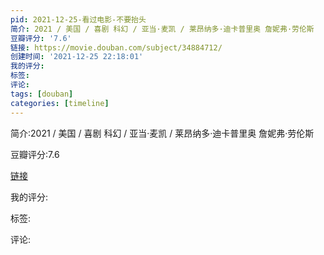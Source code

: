 ```yaml
---
pid: 2021-12-25-看过电影-不要抬头
简介: 2021 / 美国 / 喜剧 科幻 / 亚当·麦凯 / 莱昂纳多·迪卡普里奥 詹妮弗·劳伦斯
豆瓣评分: '7.6'
链接: https://movie.douban.com/subject/34884712/
创建时间: '2021-12-25 22:18:01'
我的评分:
标签:
评论:
tags: [douban]
categories: [timeline]
---
```

简介:2021 / 美国 / 喜剧 科幻 / 亚当·麦凯 / 莱昂纳多·迪卡普里奥 詹妮弗·劳伦斯

豆瓣评分:7.6

[链接](https://movie.douban.com/subject/34884712/)

我的评分:

标签:

评论:

